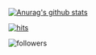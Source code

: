 [![Anurag's github stats](https://github-readme-stats.vercel.app/api?username=Gompangs)](https://github.com/anuraghazra/github-readme-stats)

[![hits](https://hits.seeyoufarm.com/api/count/incr/badge.svg?url=https://github.com/Gompangs&count_bg=%237A7A7A&title_bg=%23FFADCC&icon=reverbnation.svg&icon_color=%23FF0000&title=hits&edge_flat=false)](https://hits.seeyoufarm.com) 

![followers](https://img.shields.io/github/followers/Gompangs?style=social)

<!--
**Gompangs/Gompangs** is a ✨ _special_ ✨ repository because its `README.md` (this file) appears on your GitHub profile.

Here are some ideas to get you started:

- 🔭 I’m currently working on ...
- 🌱 I’m currently learning ...
- 👯 I’m looking to collaborate on ...
- 🤔 I’m looking for help with ...
- 💬 Ask me about ...
- 📫 How to reach me: ...
- 😄 Pronouns: ...
- ⚡ Fun fact: ...
-->
